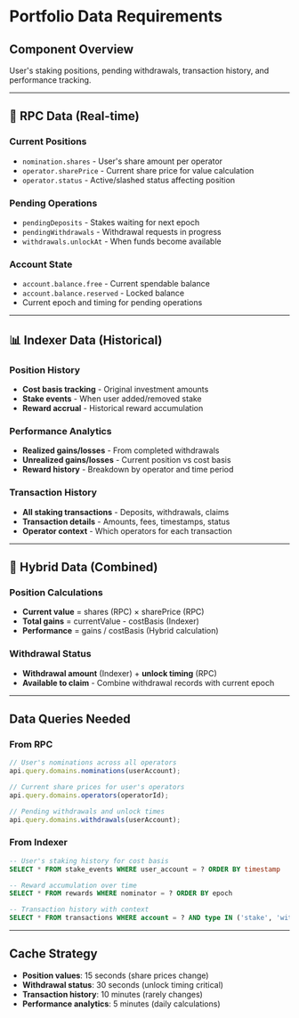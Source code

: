 # Portfolio Data Requirements

## Component Overview

User's staking positions, pending withdrawals, transaction history, and performance tracking.

---

## 🔗 RPC Data (Real-time)

### Current Positions

- `nomination.shares` - User's share amount per operator
- `operator.sharePrice` - Current share price for value calculation
- `operator.status` - Active/slashed status affecting position

### Pending Operations

- `pendingDeposits` - Stakes waiting for next epoch
- `pendingWithdrawals` - Withdrawal requests in progress
- `withdrawals.unlockAt` - When funds become available

### Account State

- `account.balance.free` - Current spendable balance
- `account.balance.reserved` - Locked balance
- Current epoch and timing for pending operations

---

## 📊 Indexer Data (Historical)

### Position History

- **Cost basis tracking** - Original investment amounts
- **Stake events** - When user added/removed stake
- **Reward accrual** - Historical reward accumulation

### Performance Analytics

- **Realized gains/losses** - From completed withdrawals
- **Unrealized gains/losses** - Current position vs cost basis
- **Reward history** - Breakdown by operator and time period

### Transaction History

- **All staking transactions** - Deposits, withdrawals, claims
- **Transaction details** - Amounts, fees, timestamps, status
- **Operator context** - Which operators for each transaction

---

## 🔄 Hybrid Data (Combined)

### Position Calculations

- **Current value** = shares (RPC) × sharePrice (RPC)
- **Total gains** = currentValue - costBasis (Indexer)
- **Performance** = gains / costBasis (Hybrid calculation)

### Withdrawal Status

- **Withdrawal amount** (Indexer) + **unlock timing** (RPC)
- **Available to claim** - Combine withdrawal records with current epoch

---

## Data Queries Needed

### From RPC

```typescript
// User's nominations across all operators
api.query.domains.nominations(userAccount);

// Current share prices for user's operators
api.query.domains.operators(operatorId);

// Pending withdrawals and unlock times
api.query.domains.withdrawals(userAccount);
```

### From Indexer

```sql
-- User's staking history for cost basis
SELECT * FROM stake_events WHERE user_account = ? ORDER BY timestamp

-- Reward accumulation over time
SELECT * FROM rewards WHERE nominator = ? ORDER BY epoch

-- Transaction history with context
SELECT * FROM transactions WHERE account = ? AND type IN ('stake', 'withdraw', 'unlock')
```

---

## Cache Strategy

- **Position values**: 15 seconds (share prices change)
- **Withdrawal status**: 30 seconds (unlock timing critical)
- **Transaction history**: 10 minutes (rarely changes)
- **Performance analytics**: 5 minutes (daily calculations)

